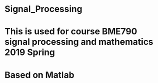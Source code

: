 # Signal_Processing
# This is used for course BME790 signal processing and mathematics 2019 Spring
# Based on Matlab
